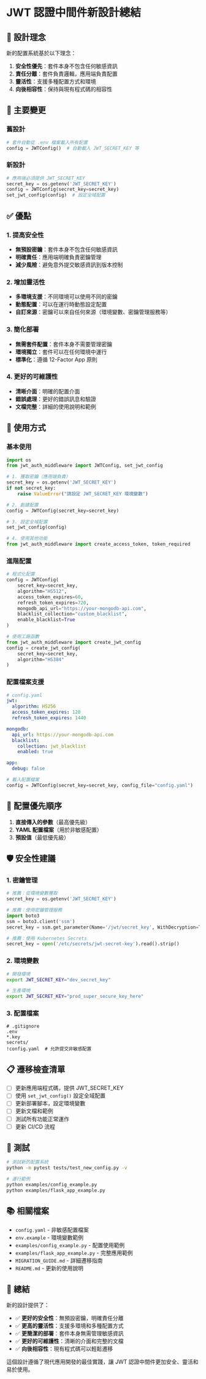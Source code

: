 # JWT 認證中間件新設計總結

## 🎯 設計理念

新的配置系統基於以下理念：

1. **安全性優先**：套件本身不包含任何敏感資訊
2. **責任分離**：套件負責邏輯，應用端負責配置
3. **靈活性**：支援多種配置方式和環境
4. **向後相容性**：保持與現有程式碼的相容性

## 🔄 主要變更

### 舊設計
```python
# 套件自動從 .env 檔案載入所有配置
config = JWTConfig()  # 自動載入 JWT_SECRET_KEY 等
```

### 新設計
```python
# 應用端必須提供 JWT_SECRET_KEY
secret_key = os.getenv('JWT_SECRET_KEY')
config = JWTConfig(secret_key=secret_key)
set_jwt_config(config)  # 設定全域配置
```

## ✅ 優點

### 1. 提高安全性
- **無預設密鑰**：套件本身不包含任何敏感資訊
- **明確責任**：應用端明確負責密鑰管理
- **減少風險**：避免意外提交敏感資訊到版本控制

### 2. 增加靈活性
- **多環境支援**：不同環境可以使用不同的密鑰
- **動態配置**：可以在運行時動態設定配置
- **自訂來源**：密鑰可以來自任何來源（環境變數、密鑰管理服務等）

### 3. 簡化部署
- **無需套件配置**：套件本身不需要管理密鑰
- **環境獨立**：套件可以在任何環境中運行
- **標準化**：遵循 12-Factor App 原則

### 4. 更好的可維護性
- **清晰介面**：明確的配置介面
- **錯誤處理**：更好的錯誤訊息和驗證
- **文檔完整**：詳細的使用說明和範例

## 🚀 使用方式

### 基本使用

```python
import os
from jwt_auth_middleware import JWTConfig, set_jwt_config

# 1. 獲取密鑰（應用端負責）
secret_key = os.getenv('JWT_SECRET_KEY')
if not secret_key:
    raise ValueError("請設定 JWT_SECRET_KEY 環境變數")

# 2. 創建配置
config = JWTConfig(secret_key=secret_key)

# 3. 設定全域配置
set_jwt_config(config)

# 4. 使用其他功能
from jwt_auth_middleware import create_access_token, token_required
```

### 進階配置

```python
# 程式化配置
config = JWTConfig(
    secret_key=secret_key,
    algorithm="HS512",
    access_token_expires=60,
    refresh_token_expires=720,
    mongodb_api_url="https://your-mongodb-api.com",
    blacklist_collection="custom_blacklist",
    enable_blacklist=True
)

# 使用工廠函數
from jwt_auth_middleware import create_jwt_config
config = create_jwt_config(
    secret_key=secret_key,
    algorithm="HS384"
)
```

### 配置檔案支援

```yaml
# config.yaml
jwt:
  algorithm: HS256
  access_token_expires: 120
  refresh_token_expires: 1440

mongodb:
  api_url: https://your-mongodb-api.com
  blacklist:
    collection: jwt_blacklist
    enabled: true

app:
  debug: false
```

```python
# 載入配置檔案
config = JWTConfig(secret_key=secret_key, config_file="config.yaml")
```

## 🔧 配置優先順序

1. **直接傳入的參數**（最高優先級）
2. **YAML 配置檔案**（用於非敏感配置）
3. **預設值**（最低優先級）

## 🛡️ 安全性建議

### 1. 密鑰管理
```python
# 推薦：從環境變數獲取
secret_key = os.getenv('JWT_SECRET_KEY')

# 推薦：使用密鑰管理服務
import boto3
ssm = boto3.client('ssm')
secret_key = ssm.get_parameter(Name='/jwt/secret_key', WithDecryption=True)['Parameter']['Value']

# 推薦：使用 Kubernetes Secrets
secret_key = open('/etc/secrets/jwt-secret-key').read().strip()
```

### 2. 環境變數
```bash
# 開發環境
export JWT_SECRET_KEY="dev_secret_key"

# 生產環境
export JWT_SECRET_KEY="prod_super_secure_key_here"
```

### 3. 配置檔案
```gitignore
# .gitignore
.env
*.key
secrets/
!config.yaml  # 允許提交非敏感配置
```

## 📋 遷移檢查清單

- [ ] 更新應用端程式碼，提供 JWT_SECRET_KEY
- [ ] 使用 `set_jwt_config()` 設定全域配置
- [ ] 更新部署腳本，設定環境變數
- [ ] 更新文檔和範例
- [ ] 測試所有功能正常運作
- [ ] 更新 CI/CD 流程

## 🧪 測試

```bash
# 測試新的配置系統
python -m pytest tests/test_new_config.py -v

# 運行範例
python examples/config_example.py
python examples/flask_app_example.py
```

## 📚 相關檔案

- `config.yaml` - 非敏感配置檔案
- `env.example` - 環境變數範例
- `examples/config_example.py` - 配置使用範例
- `examples/flask_app_example.py` - 完整應用範例
- `MIGRATION_GUIDE.md` - 詳細遷移指南
- `README.md` - 更新的使用說明

## 🎉 總結

新的設計提供了：

- ✅ **更好的安全性**：無預設密鑰，明確責任分離
- ✅ **更高的靈活性**：支援多環境和多種配置方式
- ✅ **更簡潔的部署**：套件本身無需管理敏感資訊
- ✅ **更好的可維護性**：清晰的介面和完整的文檔
- ✅ **向後相容性**：現有程式碼可以輕鬆遷移

這個設計遵循了現代應用開發的最佳實踐，讓 JWT 認證中間件更加安全、靈活和易於使用。 